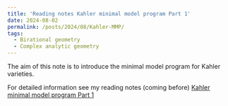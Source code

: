 ```yaml
---
title: 'Reading notes Kahler minimal model program Part 1'
date: 2024-08-02
permalink: /posts/2024/08/Kahler-MMP/
tags:
  - Birational geometry
  - Complex analytic geometry
---
```


The aim of this note is to introduce the minimal model program for Kahler varieties.


For detailed information see my reading notes (coming before) [Kahler minimal model program Part 1](https://yilimath.github.io/files/Hodge/KahlerMMP1.pdf)